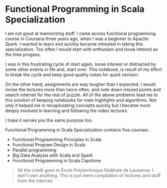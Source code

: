  Functional Programming in Scala Specialization
============================

I am not good at memorizing stuff. I came across functional programming course in Coursera three years ago, when I was a beginner to Apache Spark. I wanted to learn and quickly became intrested in taking this specialization. Too often I would start with enthusiam and loose interest as the time progess. 

I was in this frustrating cycle of start again, loose interest or distracted by some other events in life and, start over. This notebook, is result of my effort to break the cycle and keep good quality notes for quick revision.

On the other hand, assignments are way tougher than I expected. I would revise the lectures more than twice often, and note down missed points and search internet for the rest of puzzle. All of the above problems lead me to this solution of keeping notebooks for main highlights and algorithms. Not only it helped me in recapitulating concepts quickly but I became more deeply involved in learning and following the video lectures.

I hope it serves you the same purpose too.

Functional Programming in Scala Specialization contains five courses:

- Functional Programming Principles in Scala
- Functional Program Design in Scala
- Parallel programming
- Big Data Analysis with Scala and Spark
- Functional Programming in Scala Capstone


> All the credit goes to École Polytechnique Fédérale de Lausanne. I don't own anything. This is just mere compliation of lectures and stuff from the internet.